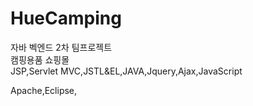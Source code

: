 # HueCamping
자바 벡엔드 2차 팀프로젝트<br/>
캠핑용품 쇼핑몰<br/>
JSP,Servlet MVC,JSTL&EL,JAVA,Jquery,Ajax,JavaScript

Apache,Eclipse,

